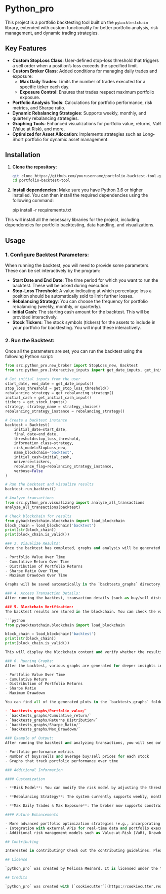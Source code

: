 # Python_pro

This project is a portfolio backtesting tool built on the `pybacktestchain` library, extended with custom functionality for better portfolio analysis, risk management, and dynamic trading strategies.

## Key Features

- **Custom StopLoss Class**: User-defined stop-loss threshold that triggers a sell order when a position’s loss exceeds the specified limit.
- **Custom Broker Class**: Added conditions for managing daily trades and exposure:
  - **Max Daily Trades**: Limits the number of trades executed for a specific ticker each day.
  - **Exposure Control**: Ensures that trades respect maximum portfolio exposure.
- **Portfolio Analysis Tools**: Calculations for portfolio performance, risk metrics, and Sharpe ratio.
- **Dynamic Rebalancing Strategies**: Supports weekly, monthly, and quarterly rebalancing strategies.
- **Graphing Tools**: Enhanced visualizations for portfolio value, returns, VaR (Value at Risk), and more.
- **Optimized for Asset Allocation**: Implements strategies such as Long-Short portfolio for dynamic asset management.

## Installation

1. **Clone the repository:**

   ```bash
   git clone https://github.com/yourusername/portfolio-backtest-tool.git
   cd portfolio-backtest-tool

2. **Install dependencies:**
Make sure you have Python 3.6 or higher installed. You can then install the required dependencies using the following command:

    pip install -r requirements.txt

This will install all the necessary libraries for the project, including dependencies for portfolio backtesting, data handling, and visualizations.

## Usage

### 1. Configure Backtest Parameters:
When running the backtest, you will need to provide some parameters. These can be set interactively by the program:

- **Start Date and End Date**: The time period for which you want to run the backtest. These will be asked during execution.
- **Stop-Loss Threshold**: A value indicating at which percentage loss a position should be automatically sold to limit further losses.
- **Rebalancing Strategy**: You can choose the frequency for portfolio rebalancing (weekly, monthly, or quarterly).
- **Initial Cash**: The starting cash amount for the backtest. This will be provided interactively.
- **Stock Tickers**: The stock symbols (tickers) for the assets to include in your portfolio for backtesting. You will input these interactively.

### 2. Run the Backtest:
Once all the parameters are set, you can run the backtest using the following Python script:

```python
from src.python_pro.new_broker import StopLoss_new, Backtest
from src.python_pro.Interactive_inputs import get_date_inputs, get_initial_cash_input, get_rebalancing_strategy, get_stop_loss_threshold, get_stock_inputs, strategy_choice

# Get initial inputs from the user
start_date, end_date = get_date_inputs()  
stop_loss_threshold = get_stop_loss_threshold()  
rebalancing_strategy = get_rebalancing_strategy()  
initial_cash = get_initial_cash_input() 
tickers = get_stock_inputs()  
strategy, strategy_name = strategy_choice()
rebalancing_strategy_instance = rebalancing_strategy()

# Create a backtest instance
backtest = Backtest(
    initial_date=start_date,         
    final_date=end_date,             
    threshold=stop_loss_threshold,   
    information_class=strategy,      
    risk_model=StopLoss_new,         
    name_blockchain='backtest',      
    initial_cash=initial_cash,      
    universe=tickers,               
    rebalance_flag=rebalancing_strategy_instance,  
    verbose=False                   
)

# Run the backtest and visualize results
backtest.run_backtest()

# Analyze transactions
from src.python_pro.visualizing import analyze_all_transactions
analyze_all_transactions(backtest)

# Check blockchain for results
from pybacktestchain.blockchain import load_blockchain
block_chain = load_blockchain('backtest')
print(str(block_chain)) 
print(block_chain.is_valid())

### 3. Visualize Results:
Once the backtest has completed, graphs and analysis will be generated. This includes:

- Portfolio Value Over Time
- Cumulative Return Over Time
- Distribution of Portfolio Returns
- Sharpe Ratio Over Time
- Maximum Drawdown Over Time

Graphs will be saved automatically in the `backtests_graphs` directory, and detailed results will be logged.

### 4. Access Transaction Details:
After running the backtest, transaction details (such as buy/sell distribution) will be available in a CSV file under `backtest_stats/transaction_analysis.csv`. You can analyze all transactions using the `analyze_all_transactions` function, which breaks down each ticker's activity, including the number of shares bought and sold and average prices.

### 5. Blockchain Verification:
The backtest results are stored in the blockchain. You can check the validity of the blockchain and load the backtest data with the following code:

```python
from pybacktestchain.blockchain import load_blockchain

block_chain = load_blockchain('backtest')
print(str(block_chain)) 
print(block_chain.is_valid())

This will display the blockchain content and verify whether the results are valid.

### 6. Running Graphs:
After the backtest, various graphs are generated for deeper insights into the portfolio performance. These include:

- Portfolio Value Over Time
- Cumulative Return
- Distribution of Portfolio Returns
- Sharpe Ratio
- Maximum Drawdown

You can find all of the generated plots in the `backtests_graphs` folder. They will be saved as PNG files, and each graph is labeled with its respective name. Here's a preview of the saved directories:

- `backtests_graphs/Portfolio_value/`
- `backtests_graphs/Cumulative_return/`
- `backtests_graphs/Returns_Distribution/`
- `backtests_graphs/Sharpe_Ratio/`
- `backtests_graphs/Max_Drawdown/`

### Example of Output:
After running the backtest and analyzing transactions, you will see outputs in the terminal, such as:

- Portfolio performance metrics
- Number of buys/sells and average buy/sell prices for each stock
- Graphs that track portfolio performance over time

### Additional Information

#### Customization

- **Risk Model**: You can modify the risk model by adjusting the threshold in the `StopLoss_new` class, which will trigger stop-loss actions based on the percentage loss you define.

- **Rebalancing Strategy**: The system currently supports weekly, monthly, and quarterly rebalancing strategies. You can choose your preferred strategy when initializing the backtest.

- **Max Daily Trades & Max Exposure**: The broker now supports constraints for limiting the number of trades per day (`max_daily_trades`) and exposure to a single asset.

#### Future Enhancements

- More advanced portfolio optimization strategies (e.g., incorporating other risk models like Mean-Variance Optimization)
- Integration with external APIs for real-time data and portfolio execution
- Additional risk management models such as Value-at-Risk (VaR), Drawdown limits, etc.

## Contributing

Interested in contributing? Check out the contributing guidelines. Please note that this project is released with a Code of Conduct. By contributing to this project, you agree to abide by its terms.

## License

`python_pro` was created by Melissa Mesnard. It is licensed under the terms of the MIT license.

## Credits

`python_pro` was created with [`cookiecutter`](https://cookiecutter.readthedocs.io/en/latest/) and the `py-pkgs-cookiecutter` [template](https://github.com/py-pkgs/py-pkgs-cookiecutter).
